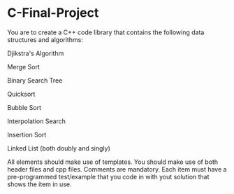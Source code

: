 # C-Final-Project

You are to create a C++ code library that contains the following data structures and algorithms:

Djikstra's Algorithm

Merge Sort

Binary Search Tree

Quicksort

Bubble Sort

Interpolation Search

Insertion Sort

Linked List (both doubly and singly)

All elements should make use of templates.  You should make use of both header files and cpp files.  Comments are mandatory.  Each item must have a pre-programmed test/example that you code in with yout solution that shows the item in use.  
